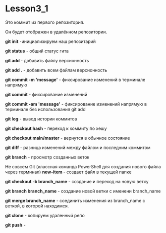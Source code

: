 # Lesson3_1

Это коммит из первого репозитория.

Он будет отображен в удалённом репозитории.

**git init** -инициализируем наш репозитарий

**git status** - общий статус гита

**git add <file name>** - добавить файлу версионность

**git add .** - добавить всем файлам версионность

**git commit -m 'message'** - фиксирование изменений в терминале напрямую

**git commit** - фиксирование изменений

**git commit -am 'message'** - фиксирование изменений напрямую в терминале без использования git add

**git log** - вывод истории коммитов

**git checkout hash** - переход к коммиту по хешу

**git checkout main/master** - вернутся в обычное состояние

**git diff** - разница изменений между файлом и последним коммитом

**git branch** - просмотр созданных веток

Не совсем Git (классная команда PowerShell для создания нового файла через терминал)
**new-item <filename>** - создает файл в текущей папке

**git checkout -b branch_name** - создание и переход на новую ветку

**git branch branch_name** - создание новой ветки с именени branch_name

**git merge branch_name** - соединить изменения из branch_name с веткой, в которой находимся.

**git clone** - копируем удаленный репо

**git push** - 